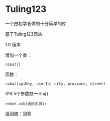 # Tuling123

一个由初学者做的十分简单的库

基于Tuling123网站

1.0 版本

增加一个类：

    robot()

函数：

    robot(apiKey, userId, city, province, street)

(PS:5个参数缺一不可)

    robot.ask(问的东西):

返回值：回答


